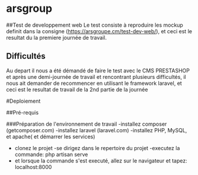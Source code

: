 # arsgroup
##Test de developpement web
Le test consiste à reproduire les mockup definit dans la consigne (https://arsgroupe.cm/test-dev-web/), et ceci est le resultat du la premiere journée de travail.

## Difficultés
Au depart il nous a été démandé de faire le test avec le CMS PRESTASHOP et après une demi-journée de travail et rencontrant plusieurs difficultés, il nous ait demander de recommencer en utilisant le framework laravel, et ceci est le resultat de travail de la 2nd partie de la journée

#Deploiement

##Pré-requis

###Préparation de l'environnement de travail
-installez composer (getcomposer.com)
-installez laravel (laravel.com)
-installez PHP, MySQL, et apache( et démarrer les services)
- clonez le projet
-se dirigez dans le repertoire du projet
-executez la commande: php artisan serve 
- et lorsque la commande s'est executé, allez sur le navigateur et tapez: localhost:8000

